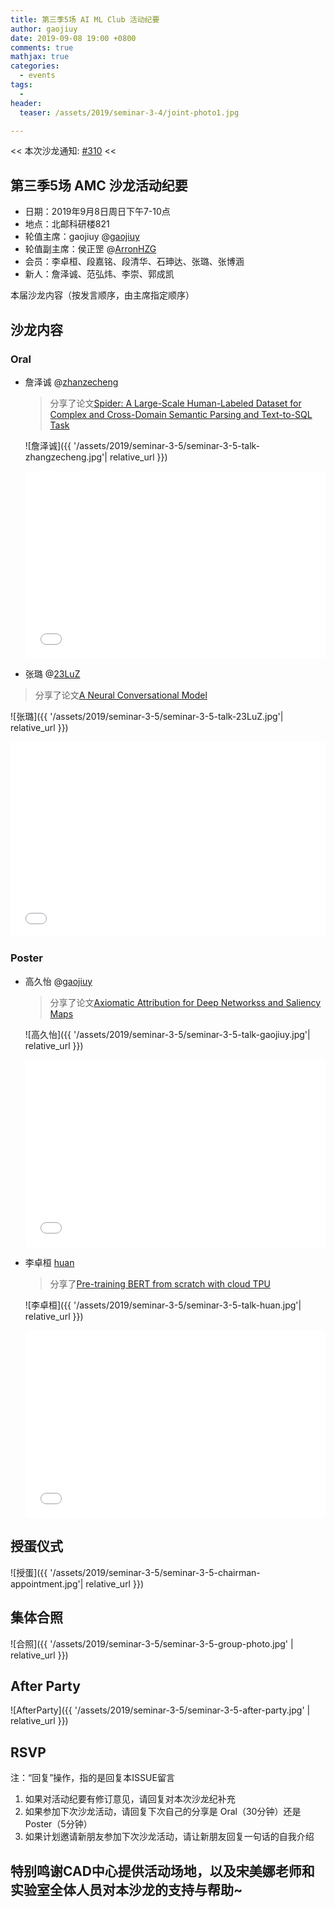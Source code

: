 ```yaml
---
title: 第三季5场 AI ML Club 活动纪要
author: gaojiuy
date: 2019-09-08 19:00 +0800
comments: true
mathjax: true
categories:
  - events
tags:
  - 
header:
  teaser: /assets/2019/seminar-3-4/joint-photo1.jpg

---
```


<< 本次沙龙通知: [#310](https://github.com/BUPT/ai-ml.club/issues/310)  <<

## 第三季5场 AMC 沙龙活动纪要

- 日期：2019年9月8日周日下午7-10点
- 地点：北邮科研楼821
- 轮值主席：gaojiuy @[gaojiuy](https://github.com/gaojiuy)
- 轮值副主席：侯正罡 @[ArronHZG](https://github.com/ArronHZG)
- 会员：李卓桓、段嘉铭、段清华、石珅达、张璐、张博涵
- 新人：詹泽诚、范弘炜、李崇、郭成凯

本届沙龙内容（按发言顺序，由主席指定顺序）

## 沙龙内容

### Oral

- 詹泽诚 @[zhanzecheng](https://github.com/zhanzecheng)

  > 分享了论文[Spider: A Large-Scale Human-Labeled Dataset for Complex and Cross-Domain Semantic Parsing and Text-to-SQL Task](https://arxiv.org/pdf/1809.08887.pdf)

  ![詹泽诚]({{ '/assets/2019/seminar-3-5/seminar-3-5-talk-zhangzecheng.jpg'| relative_url }})

  <div class="zoom-container" style="
      position: relative;
      padding-bottom:56.25%;
      padding-top:30px;
      height:0;
      overflow:hidden;
  ">
    <iframe
      src='{{ '/assets/js/viewer-js/#https://arxiv.org/pdf/1809.08887.pdf' | relative_url }}'
      width='560'
      height='315'
      allowfullscreen
      webkitallowfullscreen
      frameborder="0"
      style="
        position: absolute;
        top:0;
        left:0;
        width:100%;
        height:100%;
      "
    ></iframe>
  </div>
  
 - 张璐 @[23LuZ](https://github.com/23LuZ)

  > 分享了论文[A Neural Conversational Model](https://arxiv.org/pdf/1506.05869.pdf)

  ![张璐]({{ '/assets/2019/seminar-3-5/seminar-3-5-talk-23LuZ.jpg'| relative_url }})

  <div class="zoom-container" style="
      position: relative;
      padding-bottom:56.25%;
      padding-top:30px;
      height:0;
      overflow:hidden;
  ">
    <iframe
      src='{{ '/assets/js/viewer-js/#https://arxiv.org/pdf/1506.05869.pdf' | relative_url }}'
      width='560'
      height='315'
      allowfullscreen
      webkitallowfullscreen
      frameborder="0"
      style="
        position: absolute;
        top:0;
        left:0;
        width:100%;
        height:100%;
      "
    ></iframe>
  </div>


### Poster

- 高久怡 @[gaojiuy](https://github.com/gaojiuy)

  > 分享了论文[Axiomatic Attribution for Deep Networkss and Saliency Maps](https://arxiv.org/pdf/1703.01365.pdf)

  ![高久怡]({{ '/assets/2019/seminar-3-5/seminar-3-5-talk-gaojiuy.jpg'| relative_url }})

  <div class="zoom-container" style="
      position: relative;
      padding-bottom:56.25%;
      padding-top:30px;
      height:0;
      overflow:hidden;
  ">
    <iframe
      src='{{ '/assets/js/viewer-js/#https://arxiv.org/pdf/1703.01365.pdf' | relative_url }}'
      width='560'
      height='315'
      allowfullscreen
      webkitallowfullscreen
      frameborder="0"
      style="
        position: absolute;
        top:0;
        left:0;
        width:100%;
        height:100%;
      "
    ></iframe>
  </div>

- 李卓桓 [huan](https://github.com/huan)

  > 分享了[Pre-training BERT from scratch with cloud TPU](https://towardsdatascience.com/pre-training-bert-from-scratch-with-cloud-tpu-6e2f71028379)

  ![李卓桓]({{ '/assets/2019/seminar-3-5/seminar-3-5-talk-huan.jpg'| relative_url }})

  <div class="zoom-container" style="
      position: relative;
      padding-bottom:56.25%;
      padding-top:30px;
      height:0;
      overflow:hidden;
  ">
    <iframe
      src='{{ '/assets/js/viewer-js/#https://towardsdatascience.com/pre-training-bert-from-scratch-with-cloud-tpu-6e2f71028379' | relative_url }}'
      width='560'
      height='315'
      allowfullscreen
      webkitallowfullscreen
      frameborder="0"
      style="
        position: absolute;
        top:0;
        left:0;
        width:100%;
        height:100%;
      "
    ></iframe>
  </div>



## 授蛋仪式

![授蛋]({{ '/assets/2019/seminar-3-5/seminar-3-5-chairman-appointment.jpg'| relative_url }})

## 集体合照

![合照]({{ '/assets/2019/seminar-3-5/seminar-3-5-group-photo.jpg' | relative_url }})


## After Party

![AfterParty]({{ '/assets/2019/seminar-3-5/seminar-3-5-after-party.jpg' | relative_url }})

## RSVP

注：“回复”操作，指的是回复本ISSUE留言

1. 如果对活动纪要有修订意见，请回复对本次沙龙纪补充
2. 如果参加下次沙龙活动，请回复下次自己的分享是 Oral（30分钟）还是Poster（5分钟）
3. 如果计划邀请新朋友参加下次沙龙活动，请让新朋友回复一句话的自我介绍

## 特别鸣谢CAD中心提供活动场地，以及宋美娜老师和实验室全体人员对本沙龙的支持与帮助~
